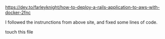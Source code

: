 https://dev.to/farleyknight/how-to-deploy-a-rails-application-to-aws-with-docker-2fnc

I followed the instrunctions from above site, and fixed some lines of code.

touch this file
